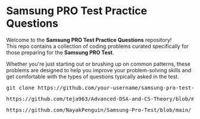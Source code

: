 # Samsung PRO Test Practice Questions

Welcome to the **Samsung PRO Test Practice Questions** repository!  
This repo contains a collection of coding problems curated specifically for those preparing for the **Samsung PRO Test**.

Whether you're just starting out or brushing up on common patterns, these problems are designed to help you improve your problem-solving skills and get comfortable with the types of questions typically asked in the test.


<pre>git clone https://github.com/your-username/samsung-pro-test-practice.git</pre>
<pre>https://github.com/teja963/Advanced-DSA-and-CS-Theory/blob/master/Samsung%20R%20%26%20D/SwC-Pro-main/</pre>
<pre>https://github.com/NayakPenguin/Samsung-Pro-Test/blob/main/</pre>
